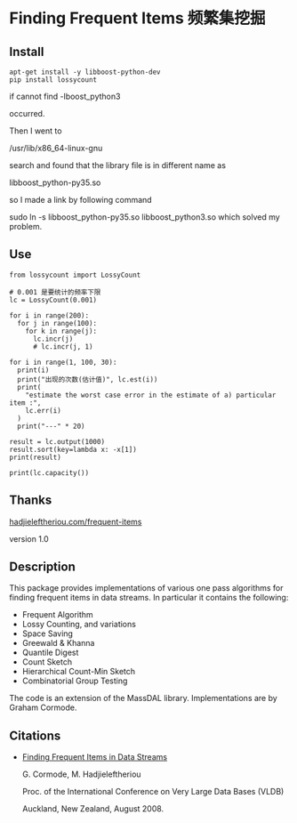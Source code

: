# Finding Frequent Items 频繁集挖掘

## Install

```
apt-get install -y libboost-python-dev
pip install lossycount
```

if cannot find -lboost_python3

occurred.

Then I went to

/usr/lib/x86_64-linux-gnu

search and found that the library file is in different name as

libboost_python-py35.so

so I made a link by following command

sudo ln -s libboost_python-py35.so libboost_python3.so 
which solved my problem.

## Use
```
from lossycount import LossyCount

# 0.001 是要统计的频率下限
lc = LossyCount(0.001)

for i in range(200):
  for j in range(100):
    for k in range(j):
      lc.incr(j)
      # lc.incr(j, 1)

for i in range(1, 100, 30):
  print(i)
  print("出现的次数(估计值)", lc.est(i))
  print(
    "estimate the worst case error in the estimate of a) particular item :",
    lc.err(i)
  )
  print("---" * 20)

result = lc.output(1000)
result.sort(key=lambda x: -x[1])
print(result)

print(lc.capacity())
```

## Thanks

[hadjieleftheriou.com/frequent-items](http://hadjieleftheriou.com/frequent-items/index.html)

version 1.0

## Description

This package provides implementations of various one pass algorithms for finding frequent items in data streams. In particular it contains the following:

* Frequent Algorithm
* Lossy Counting, and variations
* Space Saving
* Greewald & Khanna
* Quantile Digest
* Count Sketch
* Hierarchical Count-Min Sketch
* Combinatorial Group Testing


The code is an extension of the MassDAL library. Implementations are by Graham Cormode.


## Citations

* [Finding Frequent Items in Data Streams](./Finding_Frequent_Items_in_Data_Streams.pdf)

  G. Cormode, M. Hadjieleftheriou

  Proc. of the International Conference on Very Large Data Bases (VLDB)

  Auckland, New Zealand, August 2008.
